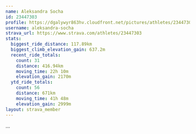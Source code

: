 ```yaml
---
name: Aleksandra Socha
id: 23447303
profile: https://dgalywyr863hv.cloudfront.net/pictures/athletes/23447303/14745546/4/large.jpg
username: aleksandra-socha
strava_url: https://www.strava.com/athletes/23447303
stats:
  biggest_ride_distance: 117.89km
  biggest_climb_elevation_gain: 637.2m
  recent_ride_totals:
    count: 31
    distance: 416.94km
    moving_time: 22h 10m
    elevation_gain: 2170m
  ytd_ride_totals:
    count: 56
    distance: 671km
    moving_time: 41h 48m
    elevation_gain: 2999m
layout: strava_member
--- 
```

...
